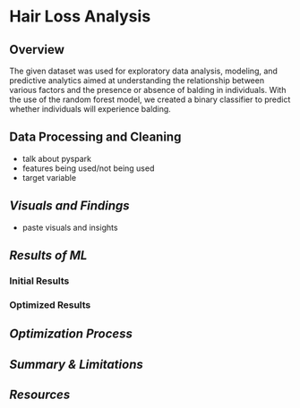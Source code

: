 # Hair Loss Analysis

## **Overview**
The given dataset was used for exploratory data analysis, modeling, and predictive analytics aimed at understanding the relationship between various factors and the presence or absence of balding in individuals. With the use of the random forest model, we created a binary classifier to predict whether individuals will experience balding. 

## **Data Processing and Cleaning**
- talk about pyspark
- features being used/not being used
- target variable

## ***Visuals and Findings***
- paste visuals and insights

## ***Results of ML***
### Initial Results
### Optimized Results

## ***Optimization Process***

## ***Summary & Limitations***

## ***Resources***
